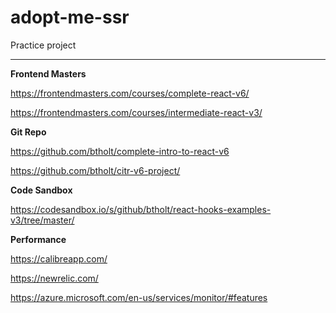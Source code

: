 # adopt-me-ssr

Practice project

-----------------------------------------------------

**Frontend Masters**

https://frontendmasters.com/courses/complete-react-v6/

https://frontendmasters.com/courses/intermediate-react-v3/

**Git Repo**

https://github.com/btholt/complete-intro-to-react-v6

https://github.com/btholt/citr-v6-project/


**Code Sandbox**

https://codesandbox.io/s/github/btholt/react-hooks-examples-v3/tree/master/


**Performance**

https://calibreapp.com/

https://newrelic.com/

https://azure.microsoft.com/en-us/services/monitor/#features

